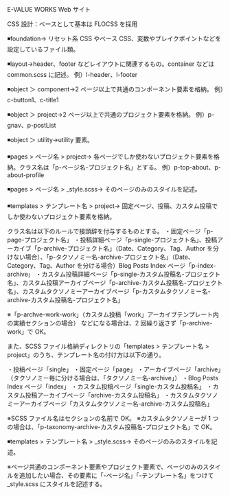 E-VALUE WORKS Web サイト

CSS 設計：ベースとして基本は FLOCSS を採用

◾️foundation→ リセット系 CSS やベース CSS、変数やブレイクポイントなどを設定しているファイル類。

◾️layout→header、footer などレイアウトに関連するもの。container などは common.scss に記述。
例）l-header、l-footer

◾️object ＞ component→2 ページ以上で共通のコンポーネント要素を格納。
例）c-button1、c-title1

◾️object ＞ project→2 ページ以上で共通のプロジェクト要素を格納。
例）p-gnav、p-postList

◾️object ＞ utility→utility 要素。

◾️pages > ページ名 > project→ 各ページでしか使わないプロジェクト要素を格納。クラス名は「p-ページ名-プロジェクト名」とする。
例）p-top-about、p-about-profile

◾️pages > ページ名 > \_style.scss→ そのページのみのスタイルを記述。

◾️templates > テンプレート名 > project→ 固定ページ、投稿、カスタム投稿でしか使わないプロジェクト要素を格納。

クラス名は以下のルールで接頭辞を付与するものとする。
・固定ページ「p-page-プロジェクト名」
・投稿詳細ページ「p-single-プロジェクト名」、投稿アーカイブ「p-archive-プロジェクト名」（Date、Category、Tag、Author を分けない場合）、「p-タクソノミー名-archive-プロジェクト名」（Date、Category、Tag、Author を分ける場合）Blog Posts Index ページ「p-index-archive」
・カスタム投稿詳細ページ「p-single-カスタム投稿名-プロジェクト名」、カスタム投稿アーカイブページ「p-archive-カスタム投稿名-プロジェクト名」、カスタムタクソノミーアーカイブページ「p-カスタムタクソノミー名-archive-カスタム投稿名-プロジェクト名」

※「p-archve-work-work」（カスタム投稿「work」アーカイブテンプレート内の実績セクションの場合） などになる場合は、2 回繰り返さず「p-archive-work」で OK。

また、SCSS ファイル格納ディレクトリの「templates > テンプレート名 > project」のうち、テンプレート名の付け方は以下の通り。

・投稿ページ「single」
・固定ページ「page」
・アーカイブページ「archive」（タクソノミー毎に分ける場合は、「タクソノミー名-archive」）
・Blog Posts Index ページ「index」
・カスタム投稿ページ「single-カスタム投稿名」
・カスタム投稿アーカイブページ「archive-カスタム投稿名」
・カスタムタクソノミーアーカイブページ「カスタムタクソノミー名-archive-カスタム投稿名」

※SCSS ファイル名はセクションの名前で OK。
※カスタムタクソノミーが 1 つの場合は、「p-taxonomy-archive-カスタム投稿名-プロジェクト名」で OK。

◾️templates > テンプレート名 > \_style.scss→ そのページのみのスタイルを記述。

※ページ共通のコンポーネント要素やプロジェクト要素で、ページのみのスタイルを追加したい場合、その要素に「-ページ名」「-テンプレート名」をつけて\_style.scss にスタイルを記述する。
